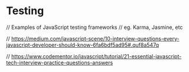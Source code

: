 # Testing

// Examples of JavaScript testing frameworks
// eg. Karma, Jasmine, etc



// https://medium.com/javascript-scene/10-interview-questions-every-javascript-developer-should-know-6fa6bdf5ad95#.quf8a547q

// https://www.codementor.io/javascript/tutorial/21-essential-javascript-tech-interview-practice-questions-answers
